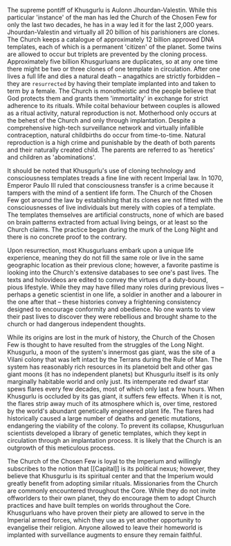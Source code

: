 
The supreme pontiff of Khusgurlu is Aulonn Jhourdan-Valestin. While this particular 'instance' of the man has led the Church of the Chosen Few for only the last two decades, he has in a way led it for the last 2,000 years. Jhourdan-Valestin and virtually all 20 billion of his parishioners are clones. The Church keeps a catalogue of approximately 12 billion approved DNA templates, each of which is a permanent 'citizen' of the planet. Some twins are allowed to occur but triplets are prevented by the cloning process. Approximately five billion Khusgurluans are duplicates, so at any one time there might be two or three clones of one template in circulation. After one lives a full life and dies a natural death – anagathics are strictly forbidden – they are `resurrected` by having their template implanted into and taken to term by a female. The Church is monotheistic and the people believe that God protects them and grants them 'immortality' in exchange for strict adherence to its rituals. While coital behaviour between couples is allowed as a ritual activity, natural reproduction is not. Motherhood only occurs at the behest of the Church and only through implantation. Despite a comprehensive high-tech surveillance network and virtually infallible contraception, natural childbirths do occur from time-to-time. Natural reproduction is a high crime and punishable by the death of both parents and their naturally created child. The parents are referred to as 'heretics' and children as 'abominations'.

It should be noted that Khusgurlu's use of cloning technology and consciousness templates treads a fine line with recent Imperial law. In 1070, Emperor Paulo III ruled that consciousness transfer is a crime because it tampers with the mind of a sentient life form. The Church of the Chosen Few got around the law by establishing that its clones are not fitted with the consciousnesses of live individuals but merely with copies of a template. The templates themselves are artificial constructs, none of which are based on brain patterns extracted from actual living beings, or at least so the Church claims. The practice began during the murk of the Long Night and there is no concrete proof to the contrary.

Upon resurrection, most Khusgurluans embark upon a unique life experience, meaning they do not fill the same role or live in the same geographic location as their previous clone; however, a favorite pastime is looking into the Church's extensive databases to see one's past lives. The texts and holovideos are edited to convey the virtues of a duty-bound, pious lifestyle. While they may have filled many roles during previous lives – perhaps a genetic scientist in one life, a soldier in another and a labourer in the one after that – these histories convey a frightening consistency designed to encourage conformity and obedience. No one wants to view their past lives to discover they were rebellious and brought shame to the church or had dangerous independent thoughts.

While its origins are lost in the murk of history, the Church of the Chosen Few is thought to have resulted from the struggles of the Long Night. Khusgurlu, a moon of the system's innermost gas giant, was the site of a Vilani colony that was left intact by the Terrans during the Rule of Man. The system has reasonably rich resources in its planetoid belt and other gas giant moons (it has no independent planets) but Khusgurlu itself is its only marginally habitable world and only just. Its intemperate red dwarf star spews flares every few decades, most of which only last a few hours. When Khusgurlu is occluded by its gas giant, it suffers few effects. When it is not, the flares strip away much of its atmosphere which is, over time, restored by the world's abundant genetically engineered plant life. The flares had historically caused a large number of deaths and genetic mutations, endangering the viability of the colony. To prevent its collapse, Khusgurluan scientists developed a library of genetic templates, which they kept in circulation through an implantation process. It is likely that the Church is an outgrowth of this meticulous process.

The Church of the Chosen Few is loyal to the Imperium and willingly subscribes to the notion that [[Capital]] is its political nexus; however, they believe that Khusgurlu is its spiritual center and that the Imperium would greatly benefit from adopting similar rituals. Missionaries from the Church are commonly encountered throughout the Core. While they do not invite offworlders to their own planet, they do encourage them to adopt Church practices and have built temples on worlds throughout the Core. Khusgurluans who have proven their piety are allowed to serve in the Imperial armed forces, which they use as yet another opportunity to evangelise their religion. Anyone allowed to leave their homeworld is implanted with surveillance augments to ensure they remain faithful.
